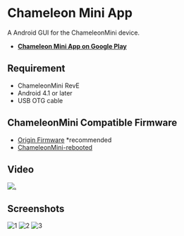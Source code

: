 # Chameleon Mini App

A Android GUI for the ChameleonMini device.

* **[Chameleon Mini App on Google Play](https://play.google.com/store/apps/details?id=tw.kgame.chameleonminiapp)**

## Requirement

* ChameleonMini RevE
* Android 4.1 or later
* USB OTG cable

## ChameleonMini Compatible Firmware

* [Origin Firmware](https://github.com/kgamecarter/ChameleonMiniApp/files/3639628/20170729.zip) *recommended
* [ChameleonMini-rebooted](https://github.com/iceman1001/ChameleonMini-rebooted)

## Video
[![.](https://i.ytimg.com/vi/WoU58GzxsAY/mqdefault.jpg)](https://youtu.be/WoU58GzxsAY)

## Screenshots
![1](https://lh3.googleusercontent.com/oNf-5xB5Wljd4djUl1dxC2osHZqO588JDIZbdUlnpS7mxFH_4X1jhVKthCYR6-pJH-w=w1440-h620-rw) ![2](https://lh3.googleusercontent.com/WWI59xq7yiwfioDavACOhPKoRg3rdUfD-g7TLnvwXXgpV6ubmk0RppVQe0DaNfPlcA=w1440-h620-rw)
![3](https://lh3.googleusercontent.com/Vew9KLMw9SFsscQY0ur3QA8uDQjO0bjbH53y6vHTs9MZp_LiKuDQ1dOufqmcbvmdyNG2=w1440-h620-rw)
